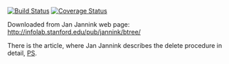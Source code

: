 [![Build Status](https://travis-ci.org/romz-pl/jannink-btree.svg?branch=master)](https://travis-ci.org/romz-pl/jannink-btree)
[![Coverage Status](https://codecov.io/gh/romz-pl/jannink-btree/badge.svg?branch=master)](https://codecov.io/gh/romz-pl/jannink-btree?branch=master)


Downloaded from Jan Jannink web page:
http://infolab.stanford.edu/pub/jannink/btree/


There is the article, where Jan Jannink describes the delete procedure in detail, [PS](http://infolab.stanford.edu/pub/jannink/1995/btree.ps).

